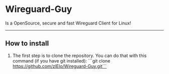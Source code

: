 # Wireguard-Guy
Is a OpenSource, secure and fast Wireguard Client for Linux!

---------------------------------------------

## How to install

1. The first step is to clone the repository. You can do that with this command (if you have git installed):
´´´git clone https://github.com/zlElo/Wireguard-Guy.git´´´
